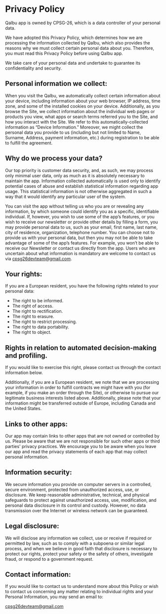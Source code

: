 # Privacy Policy

Qalbu app is owned by CPSG-26, which is a data controller of your personal data.

We have adopted this Privacy Policy, which determines how we are processing the information collected by Qalbu, which also provides the reasons why we must collect certain personal data about you. Therefore, you must read this Privacy Policy before using Qalbu app.

We take care of your personal data and undertake to guarantee its confidentiality and security.

## Personal information we collect:

When you visit the Qalbu, we automatically collect certain information about your device, including information about your web browser, IP address, time zone, and some of the installed cookies on your device. Additionally, as you browse the Site, we collect information about the individual web pages or products you view, what apps or search terms referred you to the Site, and how you interact with the Site. We refer to this automatically-collected information as “Device Information.” Moreover, we might collect the personal data you provide to us (including but not limited to Name, Surname, Address, payment information, etc.) during registration to be able to fulfill the agreement.

## Why do we process your data?

Our top priority is customer data security, and, as such, we may process only minimal user data, only as much as it is absolutely necessary to maintain the app. Information collected automatically is used only to identify potential cases of abuse and establish statistical information regarding app usage. This statistical information is not otherwise aggregated in such a way that it would identify any particular user of the system.

You can visit the app without telling us who you are or revealing any information, by which someone could identify you as a specific, identifiable individual. If, however, you wish to use some of the app’s features, or you wish to receive our newsletter or provide other details by filling a form, you may provide personal data to us, such as your email, first name, last name, city of residence, organization, telephone number. You can choose not to provide us with your personal data, but then you may not be able to take advantage of some of the app’s features. For example, you won’t be able to receive our Newsletter or contact us directly from the app. Users who are uncertain about what information is mandatory are welcome to contact us via [cpsg26devteam@gmail.com](cpsg26devteam@gmail.com).

## Your rights:

If you are a European resident, you have the following rights related to your personal data:

- The right to be informed.
- The right of access.
- The right to rectification.
- The right to erasure.
- The right to restrict processing.
- The right to data portability.
- The right to object.

## Rights in relation to automated decision-making and profiling.

If you would like to exercise this right, please contact us through the contact information below.

Additionally, if you are a European resident, we note that we are processing your information in order to fulfill contracts we might have with you (for example, if you make an order through the Site), or otherwise to pursue our legitimate business interests listed above. Additionally, please note that your information might be transferred outside of Europe, including Canada and the United States.

## Links to other apps:

Our app may contain links to other apps that are not owned or controlled by us. Please be aware that we are not responsible for such other apps or third parties' privacy practices. We encourage you to be aware when you leave our app and read the privacy statements of each app that may collect personal information.

## Information security:

We secure information you provide on computer servers in a controlled, secure environment, protected from unauthorized access, use, or disclosure. We keep reasonable administrative, technical, and physical safeguards to protect against unauthorized access, use, modification, and personal data disclosure in its control and custody. However, no data transmission over the Internet or wireless network can be guaranteed.

## Legal disclosure:

We will disclose any information we collect, use or receive if required or permitted by law, such as to comply with a subpoena or similar legal process, and when we believe in good faith that disclosure is necessary to protect our rights, protect your safety or the safety of others, investigate fraud, or respond to a government request.

## Contact information:

If you would like to contact us to understand more about this Policy or wish to contact us concerning any matter relating to individual rights and your Personal Information, you may send an email to:

[cpsg26devteam@gmail.com](cpsg26devteam@gmail.com)
